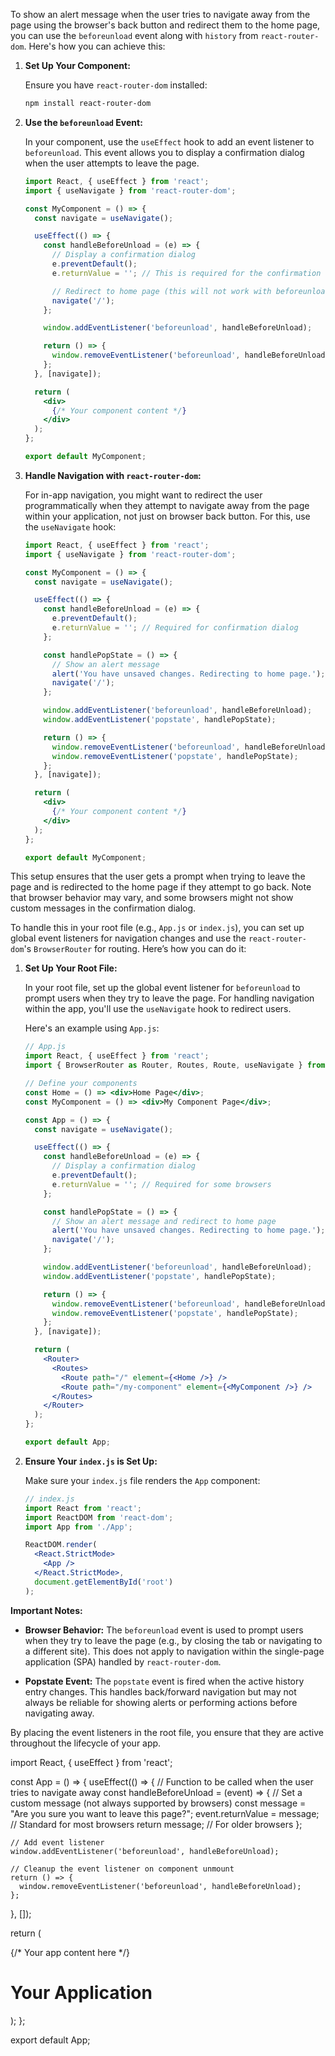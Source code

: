 To show an alert message when the user tries to navigate away from the page using the browser's back button and redirect them to the home page, you can use the `beforeunload` event along with `history` from `react-router-dom`. Here's how you can achieve this:

1. **Set Up Your Component:**

   Ensure you have `react-router-dom` installed:

   ```bash
   npm install react-router-dom
   ```

2. **Use the `beforeunload` Event:**

   In your component, use the `useEffect` hook to add an event listener to `beforeunload`. This event allows you to display a confirmation dialog when the user attempts to leave the page.

   ```jsx
   import React, { useEffect } from 'react';
   import { useNavigate } from 'react-router-dom';

   const MyComponent = () => {
     const navigate = useNavigate();

     useEffect(() => {
       const handleBeforeUnload = (e) => {
         // Display a confirmation dialog
         e.preventDefault();
         e.returnValue = ''; // This is required for the confirmation dialog to show in some browsers

         // Redirect to home page (this will not work with beforeunload, so use this for other navigations)
         navigate('/');
       };

       window.addEventListener('beforeunload', handleBeforeUnload);

       return () => {
         window.removeEventListener('beforeunload', handleBeforeUnload);
       };
     }, [navigate]);

     return (
       <div>
         {/* Your component content */}
       </div>
     );
   };

   export default MyComponent;
   ```

3. **Handle Navigation with `react-router-dom`:**

   For in-app navigation, you might want to redirect the user programmatically when they attempt to navigate away from the page within your application, not just on browser back button. For this, use the `useNavigate` hook:

   ```jsx
   import React, { useEffect } from 'react';
   import { useNavigate } from 'react-router-dom';

   const MyComponent = () => {
     const navigate = useNavigate();

     useEffect(() => {
       const handleBeforeUnload = (e) => {
         e.preventDefault();
         e.returnValue = ''; // Required for confirmation dialog
       };

       const handlePopState = () => {
         // Show an alert message
         alert('You have unsaved changes. Redirecting to home page.');
         navigate('/');
       };

       window.addEventListener('beforeunload', handleBeforeUnload);
       window.addEventListener('popstate', handlePopState);

       return () => {
         window.removeEventListener('beforeunload', handleBeforeUnload);
         window.removeEventListener('popstate', handlePopState);
       };
     }, [navigate]);

     return (
       <div>
         {/* Your component content */}
       </div>
     );
   };

   export default MyComponent;
   ```

This setup ensures that the user gets a prompt when trying to leave the page and is redirected to the home page if they attempt to go back. Note that browser behavior may vary, and some browsers might not show custom messages in the confirmation dialog.



To handle this in your root file (e.g., `App.js` or `index.js`), you can set up global event listeners for navigation changes and use the `react-router-dom`'s `BrowserRouter` for routing. Here’s how you can do it:

1. **Set Up Your Root File:**

   In your root file, set up the global event listener for `beforeunload` to prompt users when they try to leave the page. For handling navigation within the app, you'll use the `useNavigate` hook to redirect users.

   Here's an example using `App.js`:

   ```jsx
   // App.js
   import React, { useEffect } from 'react';
   import { BrowserRouter as Router, Routes, Route, useNavigate } from 'react-router-dom';

   // Define your components
   const Home = () => <div>Home Page</div>;
   const MyComponent = () => <div>My Component Page</div>;

   const App = () => {
     const navigate = useNavigate();

     useEffect(() => {
       const handleBeforeUnload = (e) => {
         // Display a confirmation dialog
         e.preventDefault();
         e.returnValue = ''; // Required for some browsers
       };

       const handlePopState = () => {
         // Show an alert message and redirect to home page
         alert('You have unsaved changes. Redirecting to home page.');
         navigate('/');
       };

       window.addEventListener('beforeunload', handleBeforeUnload);
       window.addEventListener('popstate', handlePopState);

       return () => {
         window.removeEventListener('beforeunload', handleBeforeUnload);
         window.removeEventListener('popstate', handlePopState);
       };
     }, [navigate]);

     return (
       <Router>
         <Routes>
           <Route path="/" element={<Home />} />
           <Route path="/my-component" element={<MyComponent />} />
         </Routes>
       </Router>
     );
   };

   export default App;
   ```

2. **Ensure Your `index.js` is Set Up:**

   Make sure your `index.js` file renders the `App` component:

   ```jsx
   // index.js
   import React from 'react';
   import ReactDOM from 'react-dom';
   import App from './App';

   ReactDOM.render(
     <React.StrictMode>
       <App />
     </React.StrictMode>,
     document.getElementById('root')
   );
   ```

**Important Notes:**

- **Browser Behavior:** The `beforeunload` event is used to prompt users when they try to leave the page (e.g., by closing the tab or navigating to a different site). This does not apply to navigation within the single-page application (SPA) handled by `react-router-dom`.
  
- **Popstate Event:** The `popstate` event is fired when the active history entry changes. This handles back/forward navigation but may not always be reliable for showing alerts or performing actions before navigating away.

By placing the event listeners in the root file, you ensure that they are active throughout the lifecycle of your app.









import React, { useEffect } from 'react';

const App = () => {
  useEffect(() => {
    // Function to be called when the user tries to navigate away
    const handleBeforeUnload = (event) => {
      // Set a custom message (not always supported by browsers)
      const message = "Are you sure you want to leave this page?";
      event.returnValue = message; // Standard for most browsers
      return message; // For older browsers
    };

    // Add event listener
    window.addEventListener('beforeunload', handleBeforeUnload);

    // Cleanup the event listener on component unmount
    return () => {
      window.removeEventListener('beforeunload', handleBeforeUnload);
    };
  }, []);

  return (
    <div>
      {/* Your app content here */}
      <h1>Your Application</h1>
    </div>
  );
};

export default App;








